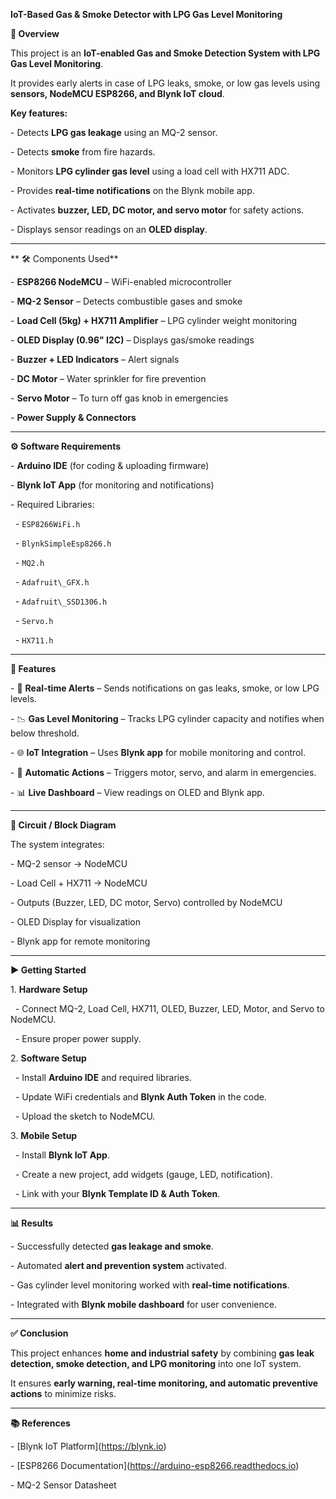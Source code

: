 **IoT-Based Gas \& Smoke Detector with LPG Gas Level Monitoring**



**📌 Overview**

This project is an **IoT-enabled Gas and Smoke Detection System with LPG Gas Level Monitoring**.  

It provides early alerts in case of LPG leaks, smoke, or low gas levels using **sensors, NodeMCU ESP8266, and Blynk IoT cloud**.  



**Key features:**

\- Detects **LPG gas leakage** using an MQ-2 sensor.

\- Detects **smoke** from fire hazards.

\- Monitors **LPG cylinder gas level** using a load cell with HX711 ADC.

\- Provides **real-time notifications** on the Blynk mobile app.

\- Activates **buzzer, LED, DC motor, and servo motor** for safety actions.

\- Displays sensor readings on an **OLED display**.



---



** 🛠 Components Used**

\- **ESP8266 NodeMCU** – WiFi-enabled microcontroller  

\- **MQ-2 Sensor** – Detects combustible gases and smoke  

\- **Load Cell (5kg) + HX711 Amplifier** – LPG cylinder weight monitoring  

\- **OLED Display (0.96" I2C)** – Displays gas/smoke readings  

\- **Buzzer + LED Indicators** – Alert signals  

\- **DC Motor** – Water sprinkler for fire prevention  

\- **Servo Motor** – To turn off gas knob in emergencies  

\- **Power Supply \& Connectors**



---



**⚙️ Software Requirements**

\- **Arduino IDE** (for coding \& uploading firmware)  

\- **Blynk IoT App** (for monitoring and notifications)  

\- Required Libraries:

&nbsp; - `ESP8266WiFi.h`

&nbsp; - `BlynkSimpleEsp8266.h`

&nbsp; - `MQ2.h`

&nbsp; - `Adafruit\_GFX.h`

&nbsp; - `Adafruit\_SSD1306.h`

&nbsp; - `Servo.h`

&nbsp; - `HX711.h`



---



**📲 Features**

\- 🔔 **Real-time Alerts** – Sends notifications on gas leaks, smoke, or low LPG levels.  

\- 📉 **Gas Level Monitoring** – Tracks LPG cylinder capacity and notifies when below threshold.  

\- 🌐 **IoT Integration** – Uses **Blynk app** for mobile monitoring and control.  

\- 🚨 **Automatic Actions** – Triggers motor, servo, and alarm in emergencies.  

\- 📊 **Live Dashboard** – View readings on OLED and Blynk app.



---



**🔌 Circuit / Block Diagram**

The system integrates:

\- MQ-2 sensor → NodeMCU  

\- Load Cell + HX711 → NodeMCU  

\- Outputs (Buzzer, LED, DC motor, Servo) controlled by NodeMCU  

\- OLED Display for visualization  

\- Blynk app for remote monitoring  



---



 **▶️ Getting Started**

1\. **Hardware Setup**

&nbsp;  - Connect MQ-2, Load Cell, HX711, OLED, Buzzer, LED, Motor, and Servo to NodeMCU.

&nbsp;  - Ensure proper power supply.



2\. **Software Setup**

&nbsp;  - Install **Arduino IDE** and required libraries.

&nbsp;  - Update WiFi credentials and **Blynk Auth Token** in the code.

&nbsp;  - Upload the sketch to NodeMCU.



3\. **Mobile Setup**

&nbsp;  - Install **Blynk IoT App**.

&nbsp;  - Create a new project, add widgets (gauge, LED, notification).

&nbsp;  - Link with your **Blynk Template ID \& Auth Token**.



---


**📊 Results**

\- Successfully detected **gas leakage and smoke**.  

\- Automated **alert and prevention system** activated.  

\- Gas cylinder level monitoring worked with **real-time notifications**.  

\- Integrated with **Blynk mobile dashboard** for user convenience.  



---



**✅ Conclusion**

This project enhances **home and industrial safety** by combining **gas leak detection, smoke detection, and LPG monitoring** into one IoT system.  

It ensures **early warning, real-time monitoring, and automatic preventive actions** to minimize risks.  



---


**📚 References**

\- \[Blynk IoT Platform](https://blynk.io)  

\- \[ESP8266 Documentation](https://arduino-esp8266.readthedocs.io)  

\- MQ-2 Sensor Datasheet  



